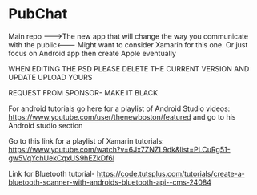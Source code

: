 # PubChat
Main repo
--->The new app that will change the way you communicate with the public<---
Might want to consider Xamarin for this one. Or just focus on Android app then create Apple eventually

WHEN EDITING THE PSD PLEASE DELETE THE CURRENT VERSION AND UPDATE UPLOAD YOURS

REQUEST FROM SPONSOR- MAKE IT BLACK


For android tutorials go here for a playlist of Android Studio videos: https://www.youtube.com/user/thenewboston/featured and go to his Android studio section

Go to this link for a playlist of Xamarin tutorials: https://www.youtube.com/watch?v=6Jx7ZNZL9dk&list=PLCuRg51-gw5VqYchUekCqxUS9hEZkDf6l

Link for Bluetooth tutorial- https://code.tutsplus.com/tutorials/create-a-bluetooth-scanner-with-androids-bluetooth-api--cms-24084
